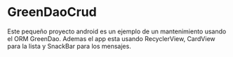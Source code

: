 # GreenDaoCrud

Este pequeño proyecto android es un ejemplo de un mantenimiento usando el ORM GreenDao. 
Ademas el app esta usando RecyclerView, CardView para la lista y SnackBar para los mensajes.
